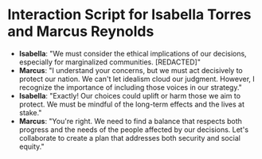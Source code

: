 # Interaction Script for Isabella Torres and Marcus Reynolds

- **Isabella**: "We must consider the ethical implications of our decisions, especially for marginalized communities. [REDACTED]"
- **Marcus**: "I understand your concerns, but we must act decisively to protect our nation. We can't let idealism cloud our judgment. However, I recognize the importance of including those voices in our strategy."
- **Isabella**: "Exactly! Our choices could uplift or harm those we aim to protect. We must be mindful of the long-term effects and the lives at stake."
- **Marcus**: "You're right. We need to find a balance that respects both progress and the needs of the people affected by our decisions. Let's collaborate to create a plan that addresses both security and social equity."
